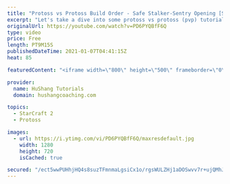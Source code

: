 ```yaml
---
title: "Protoss vs Protoss Build Order - Safe Stalker-Sentry Opening [Starcraft 2 2020]"
excerpt: "Let's take a dive into some protoss vs protoss (pvp) tutorials this week. To get us into the midgame safely, let's make sure to start off with a safe opening!  Protoss vs Protoss Build Order - Safe Stalker-Sentry Opening [Starcraft 2 2020] #protoss #starcraft2 #buildorder  Build Order: ----------------------------"
originalUrl: https://youtube.com/watch?v=PD6PYQBfF6Q
type: video
price: Free
length: PT9M15S
publishedDateTime: 2021-01-07T04:41:15Z
heat: 85

featuredContent: "<iframe width=\"800\" height=\"500\" frameborder=\"0\" src=\"https://www.youtube.com/embed/PD6PYQBfF6Q\" allow=\"accelerometer; autoplay; encrypted-media; gyroscope; picture-in-picture\" allowfullscreen></iframe>"

provider:
  name: HuShang Tutorials
  domain: hushangcoaching.com

topics:
  - StarCraft 2
  - Protoss

images:
  - url: https://i.ytimg.com/vi/PD6PYQBfF6Q/maxresdefault.jpg
    width: 1280
    height: 720
    isCached: true

secured: "/ect5wwPUHhjHQ4s8suzTFmnmaLgsiCx1o/rgsWULZHj1aDOSwvv7r+ujQMhJkV6UDQdgcPp5ZVvSW8xAdffHU1bVkt6Mh8JO6ItvCcfrRleMYXUMjRFeQSvfhXmj95dSeD85EmYOMVfrGS7Yt5faUpNHqMZ3zxZ+8sWOKJPvWm7LHVdzcuSQaW3Wv9MiZpMqGtyJV1q4yaaYBdO45dqL8/KqY2fLqbqA+B+zE6A/7voSaH56TVbbYY7BpOoYBal+n7G3cD1h38asW5A6UauFu6QdHNYwzLG0B9NkmKGRiwH4U47o37wPj5foW5SDE9k8f/ntvFS9pI/pOpSCDrr5Jsr3zIlns+NrGSkhcQv+nOsMsndEXpFhelgplIb7dRJTw09KbyTIqlXSdAkQggYhH5qD58OiO/YAfCzZ5nTReE=;rhMvG7iaOwmidfWYU6/lKg=="
---
```


